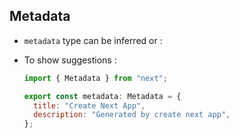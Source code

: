 ## Metadata

- `metadata` type can be inferred or :
- To show suggestions :

  ```js
  import { Metadata } from "next";

  export const metadata: Metadata = {
    title: "Create Next App",
    description: "Generated by create next app",
  };
  ```
